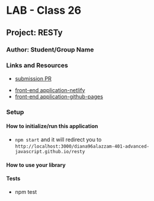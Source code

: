 # LAB - Class 26

## Project: RESTy

### Author: Student/Group Name

### Links and Resources

- [submission PR](https://github.com/diana96alazzam-401-advanced-javascript/resty/pull/10)
<!-- - [ci/cd](http://xyz.com) (GitHub Actions) 
- [back-end server url](http://xyz.com) (when applicable)  -->
- [front-end application-netlify](https://quirky-hoover-84b857.netlify.app/) 
- [front-end application-github-pages](https://diana96alazzam-401-advanced-javascript.github.io/resty/) 


### Setup

<!-- #### `.env` requirement -->

<!-- - `PORT` - 3000 -->
<!-- - `MONGODB_URI` - URL to the running mongo instance/db -->

#### How to initialize/run this application

- `npm start` and it will redirect you to `http://localhost:3000/diana96alazzam-401-advanced-javascript.github.io/resty`

#### How to use your library

#### Tests

- npm test

